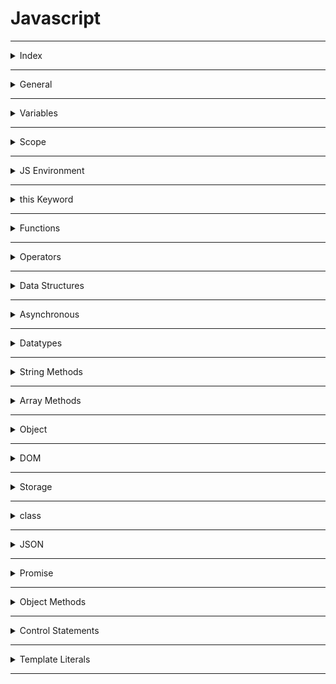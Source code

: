 # Javascript

---

<details>
<summary>Index</summary>

### Index

- General
- variables  
- Scope
- JS Environment
- this Keyword
- Functions
- Operators
- Data Structures
- Asynchronous
- Datatypes
- String Methods
- Array Methods
- Object
- DOM
- Storage
- Class
- JSON
- Promise
- Object Methods
- Control Statements
- Template Literals

</details>

---

<details>
<summary>General</summary>


### General

##### What is **Javascript**?  
__JavaScript__ is a scripting language for web pages.  
we can also use Javascript on server-side as NodeJS.

we can create Dynamic Webpages by combinning HTML & Javascript.

##### Javascript Advantages
  - Server interaction is less.
  - Immediate response to the users.

##### Is JavaScript typed dynamically?
Yes, JavaScript is a dynamically typed language.

* We can declare a variable without specifying the data type.
* We can change the data type of the variable when it is reassigned

#####  Display Javascript Output

  ```Javascript
// console
console.log("Hello World");

// textContent
let myElement = document.getElementById("myElement");
myElement.textContent = "Hello World";

// innerHTML
let myElement = document.getElementById("myElement");
myElement.innerHTML = <h1>Hello World</h1>;

// write
document.write("Hello World");

// alert
window.alert("Hello World");

//prompt
window.promt("Hello World");
  ```

##### What is an ECMA Script?
__ECMA Script__ stands for __European Computer Manufacturers Association Script__.

It specifies the core features that a scripting language should provide and how those features should be implemented.

##### Javascript version
I know ES6 version

</details>

---

<details>
<summary>Variables</summary>

### Variable

Variables are like containers. we can use these containers to store data during program execution. we can mention a name for identify a particular container. So those named Containers are called variables. we can manipulate the data in the containers by reffering that variable name.

we can store different types of data in the containers. In programming languages, we have some categories in data.

Javascript supports various data types: 
1. number 
2. string
3. boolean
4. null
5. undefined

we can assign a value to the variable with the help of assignment Operator( = ).

##### __Define a Variable__
we can create variables using __Variable Declaration__ keywords .
In Javascript we can define a variable in 3 ways,

##### Declaration Keywords
1. var
2. let
3. const


##### Rules of Define a Variable

##### syntax

`Definition = Initialization`  
`declarationKeyword variableName = value;`


#### var
If a variable declare using `var`, then initialization is not mandatory. This variable can be re-assigned and re-declared.  
If a variable is declared inside a function, it is function-scoped. Else, it is global-scoped.

#### let 
If a variable is declared using let, then initialization is not mandatory. This variable can be re-assigned.  
we can't re-declare the same variable.

#### const 
If a variable is declared using const, then initialization is mandatory. Once the variable is initialized with a value, then it can't be re-assigned.  
const variable maintain constant values.

##### Differences between __var__, __let__ and __const__

| Declaration Keyword | Possible                                       | Not-Possible                  |
| ------------------- | ---------------------------------------------- | ----------------------------- |
| __var__                 | Initialization , Re-Assignment, Re-Declaration |                               |
| __let__                 | Initialization , Re-Assignment                 | Re-Declaration                |
| __const__               | Initialization                                 | Re-Assignment, Re-Declaration |

##### Memory Storage

Global Memory : __var__  
Block Memory : __let, const__

##### Types of Variables
1. Local Variable
2. Global Variable


##### Local Variable
If a variable is created inside a block, that type of variable is called Local Variable.  


*Example* :  
variable is created inside a function, When a function is called, its local variables are created, and when the function finishes it's executing, automatically those local variables are destroyed.  

Local variables are useful for temporary data storage within Block that should not interfere with other parts of the program. The Local Variable memory is created in the the Local Scope.
we can access these Local Variables only within that particular block of code.

##### Global Variable
If a variable is created outside of a block is called Global variable.
These Global Variables available upto end of the program execution.
These Global Variables can be accessed at any part of the code including Functions also.  
The Global Variable memory is created in the global scope.


##### Temporal Dead Zone
A block's __temporal dead zone__ starts at the beginning of the block's local scope. It ends when the computer fully initializes your variable with a value.  
From Hoisting to assigns some value to the variable is called temporal dead zone.  

we can't access the variables, when Variable in __TDZ__

```Javascript 
{
  // myVar TDZ starts here (at the beginning of this block's local scope)
  // myVar TDZ continues here
  // myVar TDZ continues here
  console.log(myVar); // returns ReferenceError because myVar continues here
  // myVar TDZ continues here
  // myVar TDZ continues here
  let myVar = "Vegetable Fried Rice"; // bestFood's TDZ ends here
  // myVar TDZ does not exist here
  // myVar TDZ does not exist here
}
```

#### Errors
Errors are 2 types:
1. syntaxError
2. Runtime Error

##### SyntaxError
 * Missing initializer in const declaration because it is a constant type already mentioned and declared.  
 * Identifier 'a' has already been declared.  
 * If we are not folloing rules of language, then we got syntax error.

##### Runtime Error
*  __ReferenceError__
   - When Javascript Engine tries to findout a specific variable inside the memory space but that variable does not exist in the memory space.
   - Cannot access 'a' before initialization .   
   - 'c' is not defined.  
   - If a variable in the __TDZ__, we cannot access that particular variable.

* __TypeError__ 
   * Assignment to constant variable.  
   * A Type error can be thrown when we try to make an operation on the incorrect data type.
  
</details>

---

<details>
<summary>Scope</summary>

### Scope
Memory storage location is called scope.  

we have 3 scopes in Javascript  
1. Global Scope (Global + Script)
2. Block Scope
3. Local Scope (Function Scope)

In Global Level with declaration keywords **let** and **const**, It maintain seperate memory with __script__ scope.  

##### what is Block ?
Block is used to combine multiple Javascript statements into one group.  

`Block is { }`

Block memory will be deleted after Execution completed.  
Each Block has it's own Lexical scope.

```javascript
// single statement, so we dont't use block.
if (true) console.log("Hello world");

// here we are using multiple statements, so we use block.
if (true){
    var a = 10;
    console.log(a);
}
```
##### Closure

A **Closure** is a combination of a __function__ and its __lexical scope__ bundle together forms a Closure.

A closure gives the outer function's scope access to an inner function that means it can be used the varaibles and functions of its parent environment.

`Closure => local Memory + Lexical Environment of Parent`

##### Lexical Environment
Its Parent Memory
##### Uses of Closures
* Timer Functions
* Events
* ...etc

##### Disadvantages of Closures
  * Over consumption of memory
  * Memory Leak
  * Freeze browser


##### Garbage Collector
Garbage collector is like program in the browser of the javascript engine.

In JavaScript, the garbage collector automatically __identifies__ and __removes__ unreferenced objects, freeing up memory to improve performance and prevent memory leaks in the application.

</details>

---

<details>
<summary>JS Environment</summary>

 ### Javascript Runtime Environment

 ##### Components
 1. Code
 2. JS Runtime Environment
 3. JS Engine
 4. Web APIs
 5. Microtask Queue
 6. Callback Queue
 7. Event Loop 

#### Code
![Code](Assets/JS_Environment/Javascript_Code.jpg)

#### JS Runtime Environment
![JS Runtime Environment](Assets/JS_Environment/Javascript_Runtime_Environment.jpg)

#### JS Engine
![JS Engine](Assets/JS_Environment/Callstack.jpg)

#### Web APIs
![Code](Assets/JS_Environment/Web_APIs.jpg)


##### Execution Context
![Execution Context](Assets/JS_Environment/Execution_%20Context.jpg)

In Javascript, Everything happens inside an __Execution context__ .
The Execution context is like a big container.
Inside the Execution Context entire JavaScript code is executed. 
Execution Contex contains two components.

`Execution Context => Memory Component + code Component`

`Execution Context => Creation Phase + Execution Phase`


##### Phases of Execution Context

1. Memory phase
2. Code Phase


##### __Memory Component__ (Variable Environment) 
In Memory Component all the variables and functions are stored as key-value pairs.
When the JavaScript engine allocates memory to a variable, it stores a special value `undefined` in it. In the case of functions, it stores the entire function inside the memory space.  
`pair = key : value`

##### __Code Component__ (Thread of Execution)

Code component is the place where code is executed one line at a time. It is also called the **Thread of Execution**.

In this phase, variables in memory component will be initialized.

JavScript is a **synchronous**, **single-threaded** language, which means that it can only execute one line of code at a time in a specific order. It can only move to the next line when the execution of the current line is completed.

single-threaded -> javascript only execute single line (one command) at a time.

synchronous -> Javascript execute next line when once current line execution is finished.

##### Callstack
Before execute the Javascript code, the Global Execution context will be created.  

The execution context is created in two phases : 
  * Memory creation phase - JS will allocate memory to variables and functions.
  * Code execution phase

callstack plays an important role in managing the execution of a program.

callstack handles, automatically create & delete operations of Execution Context.

When a function is invoked, a new execution context is added to the top of the call stack. Once the function execution is completed, its execution context is removed from the top of the call stack.

##### Hoisting
Hoisting is a javascript mechanism where __function declarations__ are moved to the top of their scope before code execution.

Hoisting is a JavaScript technique.

Before Execution of the JS code, It creates a Global Execution Context.

var keyword variables and function declarations are stored in Global Execution Context.

var keyword variable takes __undefined__ as a default value.

If it is a Function Declaraion, It will be stored entire function.

</details>

---

<details>
<summary>this Keyword</summary>

 ### __this__ keyword

##### Global space:
Any code write in javascript which is not inside a  function is called global space.

### window:
window object is created by javascript engine.
In window object we have lot of variables, methods and functions.
window object is a global object because it is created in the global space.
at the global level the window object is equal to __this__ object.

`window === this`

##### this
In JavaScript, __this__ keyword always refers to an object.  

* Function Declaration creates its own Execution Context So Function Declaration creates its own `this` object.  
  `Function Declaration : Where the function called.`

* Arrow Functions can't create its own Execution context, but it takes from Lexical environment. So Arrow Function, They inherit the __this__ object from their surrounding context.
  `Arrow Function : Where the Function Declared.`

In the global scope, this refers to the global object. 
`window === this`  


```Javascript 
// this

// this refers to the Object on which we call our function.

// This function declaration is stored in window object.
function displayName(){
    console.log(this.name, this);
}

const myObject = {
    name:"Ande Praveen",
    displayName:displayName
};

var name = "Brendan Eich";


myObject.displayName();  // Ande Praveen
window.displayName();  // Brendan Eich
```

```Javascript 

// this

// Arrow Function
// where was the Function defined.

const myObject1 = {
    sayHello:function(){
        var hello = function(){
            console.log("Hello", this);
        }
        hello();  //  the value of this is determined by how the function is called.
    }
};

const myObject2 = {
    sayBye:function(){
        var bye = () => {
            console.log("Bye", this);
        }
        bye()
    }
};

myObject1.sayHello();  // window
myObject2.sayBye();  // myObject2
```

##### this methods

we can manipulate the __this__ object with below methods.
* call
* apply 
* bind

###### call  
With __call__ we can invoke a method passing an owner object as an argument.

```Javascript 
// Define the first person object
const person1 = {
    name: 'Praveen',
    surname: 'Ande',
    
    // Define a method to concatenate the name and surname
    sayName: function() {
        return this.name + " " + this.surname;
    }
}

// Define the second person object
const person2 = {
    name: 'Brenden',
    surname: 'Eich'
}

// Call the sayName method of person1 with the context of person2 using .call()
const fullName = person1.sayName.call(person2);

// Output the result, which will be "Brenden Eich"
console.log(fullName);

```

</details>

---

<details>
<summary>Functions</summary>

##### Functions
Functions are heart ♥ of Javascript.

A JavaScript Function is a block of code designed to perform a particular task. A JavaScript function is executed when calls it.

We can define the code once, and use it many times. We can use the same code many times with different arguments, to produce different results (We can reuse code ).

#### Types of Functions

1. Function Declaration
2. Function Expression
3. Arrow Function
4. Anonymous Function
5. Named Function
6. Callback Function
7. First Class Function
8. Higher Order Functions

```javascript
// Function Declaration

function a() {
	console.log('Function Declaration');
}

a();

```

```javascript
// Function Expression

// function acts like a value.
let a = function () {
	console.log('Function Expression');
};
a();

```

```javascript

// Arrow Function

// function acts like a value.
let a = () => {
	console.log('Arrow Function');
};

a();
```


```Javascript
// Anonymous Function
// A function without a name is called Anonymous Function.

var a = function () {
	console.log('Anonymous Function');
};

a();

// These anonymous functions are used at where functions used as values.


```

```javascript
// Named Function

// A function with name is called Named Function
var a = function b() {
	console.log('Named Function');
};

a();

```

##### Difference between __Parameter__ and __Argument__

```javascript

// we create function with parameters
function a(parameter1, parameter2){
    console.log(parameter1, parameter2);
}

var argument1 = 10;
var argument2 = 20;

// we execute the function with arguments
a(argument1, argument2);
```

##### Callback Function
pass a function as a parameter is called callback function.

##### First class Functions
we can send functions as arguments, we can use function as a values..etc

##### Higher Order Functions
These Functions follows DRY Principle..  
__DRY__ Principle => Don't Repeat Yourself

##### Over Ridding
When we define the multiple functions with the same name, then the last defined one will be called. It is called Function Overriding.

JavaScript supports Function Overriding.

</details>

---

<details>
<summary>Operators</summary>

### Operators

1. Assignment
   * `=`
2. Arithmetic
   * `+ - * /`
3. Shorthand Math
   * `+=   -=  *=   /=`
4. Unary
   * `++   --`
5. Conditional 
   * `==   ===   !=   !===   <   >   <=   >=`
6. Logical
   * `&& || !`
7. Spread
   * `...` three dots
   * spread operator used to unpack the items in an Object or Array into individual elements.
8.  Rest
   * we can pack multiple values into an array.
9.  Ternary
    * `let variable = condition ? if-block : else-block;`


##### Loose Equal to ( == )
Loose equality compares two values for equality but doesn't compare type of values.

```Javascript
console.log(2 == "2"); // Output: true

```
##### Strict Equal to ( === )
Strict equality compares two values for equality including type of values.

```Javascript
console.log(2 === "2"); // Output: false
```

##### Spread Operator 
The Spread Operator is used to unpack an iterable (e.g. an array, object, etc.) into individual elements.

```Javascript
let arr1 = [2, 3];
let arr2 = [1, ...arr1, 4];

console.log(arr2);  // Output: [1, 2, 3, 4]
```

##### Rest Parameter
With Rest Parameter, we can pack multiple values into an array.

```Javascript
function numbers(...args) {
console.log(args);  // Output: [1, 2, 3]
}

numbers(1, 2, 3);
```
</details>

---

<details>
<summary>Data Structures</summary>

### Data Structures
Data Structure allow us to store and organize data efficiently.
This makes us access and performs operations on the data smoothly.  
In javascript, we have built-in Data structures like,
1. Arrays
2. Objects
3. Maps
4. Sets

</details>

---

<details>
<summary>Asynchronous</summary>

### Asynchronous  

Javascript cannot wait for anyone.

Some Javascript tasks may take time to complete, such as  
* fetch -> fetching data from External database,  
* timer -> perform tasks with timer
* Events -> responding to user input.

JavaScript doesn't wait for these Operations to finish and instead moves on to execute other code.

##### Queues
1. Callback Queue
2. Microtask Queue

##### Callback Queue
The purpose of the Callback Queue is to manage and execute functions (callbacks) in a specific order, typically after some asynchronous operation has completed.
- setInterval
- setTimeout
- Events

Timer Events takes callback function attach the timer and when the timer expires then push into the Callback Queue.

##### Microtask Queue
fetch always returns a Promise.  
A Promise is an object representing the eventual completion or failure of an asynchronous operation.  
we don't know how much of time take to __resolve__ or __reject__ the Promise. 
- fetch
- Promise Object


```javascript
// create Own Promise

function createOrder(){
    const ownPromise = new Promise((resolve, reject) => {
        if (true){
            const err = new Error("Cart in not valid");
            reject(err);
        }
        else{
            const orderId = "12345";
            resolve(orderId);
        }
    });

    return ownPromise;
}

const promise = createOrder()
console.log(promise);  // Promise

promise
.then((orderId) => console.log(orderId))
.catch((error) => {
    console.log(error.message);
});

```

##### Event Loop
Event Loop continuosly monitoring whether callstack is empty or not.  
if callstack is empty then checks the Microtask Queue & callback Queue. 
if there is any Microtask functions or callback functions , it automatically push it into the callstack delete from queue.  

Here Microtask Queue has more priority than the Callback Queue.

</details>

---

<details>
<summary>Datatypes</summary>

##### Datatypes

The `typeof()` operator is used to find the type of value.

1. __Primitive Datatypes__  
  Primitives are immutable.  Primitives are passed by value.
   - number
   - string
   - boolean
   - undefined
   - null
   

1. __Reference Datatypes__   
  References are mutable.  References are passed by reference.
   - Arrays
   - Objects
   - Maps
   - Sets
   - NaN

##### undefined
* If a variable is already declared, but value is not assigned to that variable, then it takes `undefined` as its value.
* variable is defined but It is using before Initialization.  
* The datatype of `undefined` is `undefined` itself.
* `undefined` is special keyword using for placeholder.
* Variable is already initialized but javascript in the memory phase assigned a default value __undefined__.

##### not defined
we didn't declare a variable.
so memory is not allocated for that particular variable.

##### null
null can be assigned to a variable as a representation of no value. 
It is used when we intentionally want a variable but don't need a value to it.   
The datatype of null is object. 

##### Data Structures
Data Structures allow us to store and organize data efficiently. This makes us access and performs operations on the data smoothly.

##### NaN
The NaN property represents __Not-a-Number__ value. The typeof of a NaN returns a Number.

```Javascript 
isNaN(345); // returns false
isNaN(undefined); // returns true
```

</details>

---

<details>

<summary>String Methods</summary>

#### String Manipulation Methods

* Conversion
  - `let output = myString.toUpperCase();`
  - `let output = myString.toLowerCase();`
  - `let output = myNumber.toString();`
* Checking
  -  `let output = myString.includes(part);`
  -  `let output = myString.startsWith(part);`
  -  `let output = myString.endsWith(part);`
* Cutting
  - `let listItems = myString.split(separator);`
  - `let slicedPart = myString.slice(startIndex, endIndex);`
  - `let subString = myString.substring(startIndex, endIndex);`
* Combinning
  - `combinedString = myString1.concat(myString2);`
* Updating 
  - `let trimmedString = myString.trim();`
  - `let output = myString.replace(searchValue, replaceValue);`
* Finding 
  - `let partStartIndex = myString.indexOf("part")`;

</details>

---

<details>
<summary>Array Methods</summary>

### Array Methods
An Array holds an ordered sequence of items. 

##### Normal Array Methods

* Finding
  - `let result = myArray.includes(item);`
  - `let result = myArray.indexOf(item);`
  - `let result = myArray.lastIndexOf(item);`
  - `let firstItem = Array.find(Testing Function);`
  - `let firstItemIndex = Array.findIndex(Testing Function);` 
  - `let arrayLength = myArray.length;` 
* Adding
  -  `myArray.push(lastItem);`
  -  `myArray.unshift(firstItem);`
  -  `myArray.splice(start, deleteCount, item1, item2...);`
* Removing
  - `let lastItem = myArray.pop();`
  - `let firstItem = myArray.shift();`
* Combining
  - `let newArray = myArray1.concat(myArray2);`
  - `let joinedString = myArray.join(separator);`
* Cutting
  - ` let arrayPart = myArray.slice(startIndex, endIndex);`
* Sorting
  - `myArray.sort();`


##### Higher Order Array Methods
These Methods are Iterate over each item of the Array and do some operations.

* __map__ 
  -  `let newArray = myArray.map(callback(currentValue, index, arr));`
  - Here index and arr are optional arguments.
 ```Javascript 
const myArray = [1, 2, 3, 4];
const output = myArray.map((eachItem) => eachItem * eachItem);
  console.log(output); // [ 1, 4, 9, 16 ] 
```

* __filter__
  -  `let newArray = myArray.filter(callback(currentValue, index, arr))`;
  - Here index and arr are optional arguments.
  
  ```Javascript 
  const myArray = [1,2,3,4,-5,-7,12];
  const filteredArray = myArray.filter((eachItem) =>   eachItem > 0);
  console.log(filteredArray); // [ 1, 2, 3, 4, 12 ]
  ```

* __reduce__
-  `let finalValue = myArray.reduce(callback(accumulator, currentValue, index, arr));`
  - Here accumulator is the initialValue or the previously returned value of the function and currentValue is the value of the current element, index and arr are optional arguments.
   
  ```Javascript 
     const myArray = [1,2,3,4];
     const output = myArray.reduce((accumulator,eachItem) =>  (accumulator + eachItem));
    console.log(output); // 10  
  ```

* __forEach__ 
  -  myArray.forEach(callback(currentValue, index, arr));
  - Here index and arr are optional arguments.
```Javascript 
const myArray = [1, 2, 3, 4];

let squaresList = [];
myArray.forEach((eachItem) => squaresList.push(eachItem * eachItem));

console.log(squaresList);  // [ 1, 4, 9, 16 ]
```

* __every__
* The every() method tests whether all elements in the array pass the test implemented by the provided function. It returns a Boolean value.
  -  `let finalBool = myArray.every(function(currentValue, index, arr));`
  - Here index and arr are optional arguments
```Javascript 
let myArray = [1, 2, 3, 4, 5];
const isAllPositive = myArray.every((eachItem) => eachItem > 0);
console.log(isAllPositive);  // true
```

* __some__
  - The some() method tests whether at least one element in the array passes the test implemented by the provided function.  
  - `let finalBool = myrray.some(function(currentValue, index, arr));`
  - Here index and arr are optional arguments.

```Javascript 
let myArray = [1, 2, 3, 4, 5, -6, -7, -8];
const isAnyOnePositive = myArray.some((eachItem) => eachItem > 0);
console.log(isAnyOnePositive);  // true
```

* __reverse__
  - The reverse() method reverses the order of the elements in an array. The first array element becomes the last, and the last array element becomes the first.
  - `let reversedArray = myArray.reverse();`

```Javascript
let myArray = [1, 2, 3, 4, 5];
console.log(myArray);  // [ 1, 2, 3, 4, 5 ]

let reversedArray = myArray.reverse();
console.log(reversedArray);  // [ 5, 4, 3, 2, 1 ]
```

* __flat__
- The flat() method creates a new array with all sub-array elements concatenated into it recursively up to the specified depth.
- `let newArray = myArray.flat(depth);`


```Javascript 
let myArray = [[1, [2, [[3, 4]], 5]]];
console.log(myArray);  // [[1, [2, [[3, 4]], 5]]]

let flatArray = myArray.flat(4);
console.log(flatArray);  // [ 1, 2, 3, 4, 5 ]
```

</details>

---

<details>
<summary>Object</summary>

### Object

##### Object Destructuring
we can make object key to a variable.  
To unpack properties from Objects, we use Object Destructuring. The variable name should match with the key of an object.  

```javascript
let person = {
  firstName: "Rahul",
  lastName: "Attuluri",
  age: 28,
};

let { age } = person;

console.log(age); // Output: 28
```

</details>

---

<details>
<summary>DOM</summary>

#### DOM 
Document Object Model (DOM) is the structured representation of the HTML document created by the browser.  
It allows Javascript to manipulate, structure and style of our website.

##### Real DOM
Real DOM is nothing but DOM. __DOM__ stands for __Document Object Model__. It is a structured representation of the HTML elements that are present in a webpage.
It represents the entire UI of your application.

##### Access HTML Element
* getElementsByClassName('classname'): Returns all the elements that have the specified class name. It returns an array-like object.

* getElementById('id'): Returns the element that has the specified id.

* getElementsByTagName('tagname'): Returns all the elements that have the specified tag name. It returns an array-like object.

* querySelector(): Takes CSS style selector as argument and returns the first selected HTML element.

```Javascript 
// Old Format
let element = document.getElementByTagName("div");  // <div>
let element = document.getElementById("test");  // <div id="test">
let element = document.getElementByClass("test");  // <div class="test"> 

// New Format
let element = document.querySelector("div");  //  <div>
let element = document.querySelector("#test"); // <div id="test">
let element = document.querySelector(".test");   // <div class="test">
let element = document.querySelectorAll(".test");   // <div class="test">
let childElement = document.querySelector('div .parent #child');
```

##### Javascript DOM properties
   * Value
     - textContent
   * CSS
     - style
   * Attribute
     - htmlFor, src, checked
     - `element.setAttribute(attribute, value);`
   * classList
   

##### DOM manipulation
DOM manipulation is interacting with the DOM to modify the HTML document that is to be rendered on the web browser.

javascript offers 3 ways to add an Event Listener to a DOM element.

1. Inline event Listener

```Javascript 
// inline event Listener => onclick attribute used in html

function greeting(){
    console.log("Inline Event Listener worked");
}
```
2. onevent listener

```Javascript 
// onevent

// onEvent Listener used in javascript with html element id.

let greetBtn = document.getElementById("greetBtn");

greetBtn.onclick = function(){
    console.log("onEvent Listener is working");
};
```
3. addEventListener

```Javascript 
// addEventListener()

/*
	It is a modern approach to add an event listener.
	element.addEventListener(event, function);
	element => HTML element
	event => event name
	function => callback function
*/

// htmlElement.addEventListener(eventName, callbackFunction);
let greetBtn = document.getElementById("greetBtn");

greetBtn.addEventListener("click", function(){
    console.log("addEventListener is working");
});
```

##### Events
  * Mouse Events 
     - mousedown, mouseup, click, dblclick, mousemove, mouseover, mousewheel, mouseout   
  * Keyboard Events
     - keydown, keypress, keyup  
  * Form Events 
     - focus, blur, change, submit  
  * window Events 
     - scroll, resize, load, unload  

  ##### preventDefault()
```Javascript
// Here in the form, it prevents the default behaviour of the submit event.
    event.preventDefault();
```
 
##### Element Manipulation
```Javascript 
/// DOM Manipulations

// Element selection through id
let myContainer = document.getElementById("myContainer");

// creating an HTML element
let headingElement = document.createElement('h1');
headingElement.textContent = "Hello World";
console.log(headingElement);

// adding an Element at End.
// Appending to Existing myContainer Element
myContainer.appendChild(headingElement);

// Removing the Element
myContainer.removeChild(headingElement);

```

</details>

---

<details>
<summary>Storage</summary>

### Storage
Storage Mechanism:
1. client-side Data storage:
client-side Data storage is storing the data on the client (user's machine).

1. Local Storage
2. Session Storage
3. Cookies
4. IndexedDB and many more.

2. server-side Data storage:
Server-side Data Storage is storing the data on the server.

##### localStorage
- The Local Storage allows web applications to store data locally within the user's browser. It is a Storage Object. Data can be stored in the form of key-value pairs.
- Local storage data never expires
- Local Storage can store up to 5 to 10 MB of data

`localStorage.setItem("Key", "Value");`  
`localStorage.getItem("Key");`  
`localStorage.removeItem("Key");`  
`localStorage.clear();`


##### Cookies
- `js-cookie` is the third-party package
- We can set an expiration for Cookies
- Cookies can store up to 4KB of data
- we can get undefined, when cookies is expired
 
```Javascript 
const token = Cookies.get("jwt_token"); // Assume that there is was a Cookie set with the key "jwt_token" with value the 1234
 
if (token === undefined) {
 console.log("Cookie is expired");
}
```

</details>

---

<details>
<summary>class</summary>

### class

##### Inheritance
Inheritance is a mechanism by which a class inherits methods and properties from another class.

```Javascript 
class SuperClass {
  constructor(property1) {
    this.property1 = property1;
  }
  method1() {}
}
class SubClass extends SuperClass {
  constructor(property1, property2) {
    super(property1);
    this.property2 = property2;
  }
  method1() {}
}
let myObject = new SubClass(argument1, argument2);
```

Here, SubClass inherits methods and properties from a SuperClass.

* The extends keyword is used to inherit the methods and properties of the superclass.

* Calling super() makes sure that SuperClass constructor() gets called and initializes the instance.

##### What is the Static keyword in JavaScript?
The static Keyword defines a static method or property for a class.

Static methods or Static properties cannot be called on instances of the class. They are called on the class itself.

```Javascript 
class Rectangle {
  constructor(height, width) {
    this.height = height;
    this.width = width;
  }

  static displayName = "Rectangle";
  static print() {
    return "Static method print() is called from Rectangle";
  }
}

console.log(Rectangle.displayName); // Output: Rectangle
console.log(Rectangle.print()); // Output: Static method print() is called from Rectangle

let rectangle1 = new Rectangle(10, 8);

console.log(rectangle1.displayName); // Output: undefined
console.log(rectangle1.print()); // TypeError: rectangle1.print is not a function
```

From the above example,

* Calling a Static property from a class instance will return undefined
* Calling a Static method from a class instance will throw an error


</details>

---

<details>
<summary>JSON</summary>

### JSON

**JSON** stands for **JavaScript Object Notation**.

It is a data representation format used for:

* Storing data (Client/Server)
* Exchanging data between Client and Server

JSON Methods
* stringify
* parse

```javascript
let profile = {
  name: "Rahul",
  age: 29,
  designation: "Web Developer"
};
```

```JSON
{
  "name": "Rahul",
  "age": 29,
  "designation": "Web Developer"
}
```
</details>

---

<details>
<summary>Promise</summary>

### Promise
Promise Methods
* The then method is called after the Promise is resolved.
* The catch method is called after the Promise is rejected.

 A Promise will be in any one of the three states

1. Pending : Neither fulfilled nor rejected.
2. Fulfilled : Operation completed successfully.
3. Rejected : Operation failed.

### Async and Await
The async/await simply gives you a synchronous feel to asynchronous code.   
The await keyword in JavaScript is used within an async function to pause the execution of that function until a promise is resolved. 

```Javascript 

// Asynchronous Execution

const myFunction = async () => {
    const url = "https://apis.ccbp.in/jokes/random";
    const response = await fetch(url);
    const data = await response.json(); // Use await here
    console.log(data);
}

// Call the async function
myFunction();

// Statement 2
console.log("fetching done");

```

```Javascript 

// Asynchronous Execution

const url = "https://apis.ccbp.in/jokes/random";

fetch(url)
    .then((response) => {
        return response.json();
    })
    .then((jsonData) => {
        // statement 1
        console.log(jsonData)
    });


// statement 2
console.log("fetching done");


// The second statement won't wait until the first statement execution.
// In JS fetch() works asynchronously.
```
</details>

---
<details>
<summary>Object Methods</summary>

### Object Methods 

* Object.keys():

Object.keys() is a built-in JavaScript method that returns an array of a given object's property names. The array order reflects the sequence in which properties were defined in the object.


* Object.values():

Object.values() returns an array of a given object's property values, providing the values in the same sequence as properties were defined.

```Javascript 
let jsonObject = {
    "name": "John",
    "age": 25,
    "city": "New York"
};

let keys = Object.keys(jsonObject);   
let values = Object.values(jsonObject); 

console.log(keys);   // Outputs: ["name", "age", "city"]
console.log(values); // Outputs: ["John", 25, "New York"]
```
</details>

---

<details>
<summary>Control Statements</summary>

### Control Statements
#####  Conditional Statements
The conditional statement allows you to execute a block of code only when a specific condition true.

```javascript
let age = 30;

if (age > 30){
    console.log("Yes, His age is above 30 years");
}
else if(age === 30){
    console.log("His age is exactly 30 years");  // His age is exactly 30 years
}
else{
    console.log("Yes, His age is below 30 years");
}

```

##### Looping Stataments
Loops allow us to execute a block of code several times.

###### for loop
1. for-of
   - It gives values
2. for-in  
   - It gives Indexes of values
3. for loop


###### while loop
1. while loop
2. do-while loop


##### Jumping Statements

```Javascript 
let day = 4;

switch (day){
    case 0:
        console.log("Sunday");
        break;

    case 1:
        console.log("Monday");
        break;
    case 2:
        console.log("Tuesday");
        break;
    case 3:
        console.log("Wednesday");
        break;
    case 4:
        console.log("Thursday");  // Thursday
        break;
    case 5:
        console.log("Friday"); 
        break;
    case 6:
        console.log("Saturday");  
        break;
    default:
        console.log("Invalid"); 
}
```

</details>

---

<details>
<summary>Template Literals</summary>

### Template Literals (Template Strings)
  * The Template Literals are enclosed by the backticks. => ` `
  * we can include the variable or expressions using a dollar sign with curly braces. => ${}

```Javascript 
let myName = "Ande Praveen";
let output = `Hello ${myName}`;
console.log(output);  // Hello Ande Praveen
```
</details>

---